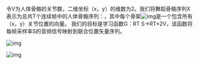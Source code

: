 令V为人体骨骼的关节数，二维坐标（x，y）的维数为2。我们将舞蹈骨骼序列X表示为总共T个连续帧中的人体骨骼序列：，其中每个骨架![img](http://latex.codecogs.com/gif.latex?\X\inR^{T×2V})是一个包含所有（x，y）关节位置的向量。 我们的目标是学习函数G：RT S→RT×2V，该函数将每帧采样率S的音频信号映射到联合位置矢量序列。

![img](http://latex.codecogs.com/gif.latex?\\X\inR^{T×2V})

![img](http://latex.codecogs.com/gif.latex?\X\inR^{T×2V})